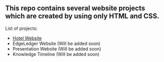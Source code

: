 ## This repo contains several website projects which are created by using only HTML and CSS.

List of projects: 

- [Hotel Website](https://github.com/mydnc/Website-Projects-HtmlCss/Hotel-Website)
- EdgeLedger Website (Will be added soon)
- Presentation Website (Will be added soon)
- Knowledge Timeline (Will be added soon)